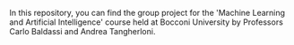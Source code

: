 In this repository, you can find the group project for the 'Machine Learning and Artificial Intelligence' course held at Bocconi University by Professors Carlo Baldassi and Andrea Tangherloni.
